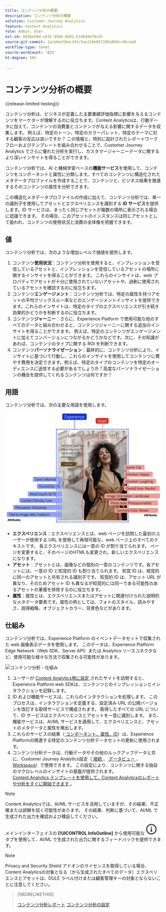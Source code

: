 ```yaml
---
title: コンテンツ分析の概要
description: コンテンツ分析の概要
solution: Customer Journey Analytics
feature: Content Analytics
role: Admin, User
exl-id: 0d3be50d-c635-459b-8b01-61d6d4ef0cdf
source-git-commit: 1acb6ee56ec3d1c5ae21bb857205a0b9cc66cea0
workflow-type: tm+mt
source-wordcount: '821'
ht-degree: 50%

---
```


# コンテンツ分析の概要

{{release-limited-testing}}

コンテンツ分析は、ビジネスが定義した主要業績評価指標に影響を与えるコンテンツをマーケターが理解するのに役立ちます。Content Analyticsは、行動データに加えて、コンテンツの消費量とコンテンツが与える影響に関するデータを収集します。 例えば、特定のトーン、特定のカラーパレット、特定のテーマに対する顧客の反応は良いですか？ この情報と、特別に設計されたレポートワークフローおよびテンプレートを組み合わせることで、Customer Journey Analytics でさらに優れた分析を実行し、カスタマージャーニーデータに関するより深いインサイトを得ることができます。

コンテンツ分析では、AI と機械学習ベースの&#x200B;**機能サービス**&#x200B;を使用して、コンテンツをコンポーネントと属性に分類します。すべてのコンテンツに構造化されたメタデータプロファイルを作成することで、コンテンツと、ビジネス結果を推進するそのコンテンツの属性を分析できます。

この構造化メタデータプロファイルの作成に加えて、コンテンツ分析では、単一の識別子を使用してアセットとエクスペリエンスを識別する **ID サービス**&#x200B;を提供します。ID サービスは、まったく同じアセットが複数の場所に表示される場合に認識できます。 その場合、このアセットのインスタンスは同じアセットとして扱われ、コンテンツの使用状況と消費の全体像を把握できます。

## 値

コンテンツ分析では、次のような増加レベルで価値を提供します。

1. コンテンツ&#x200B;**使用状況**：コンテンツ分析を使用すると、インプレッションを受信しているアセットと、インプレッションを受信しているアセットの場所に関するインサイトを得ることができます。 これらのインサイトは、web プロパティでアセットが十分に使用されていないアセットや、過剰に使用されているアセットを確認するのに役立ちます。
1. コンテンツ&#x200B;**エンゲージメント**：コンテンツ分析では、特定の属性を持つアセットの平均クリックスルー率などのエンゲージメントインサイトを提供できます。これらのインサイトは、特定のタイプのエクスペリエンスが引き続き効果的かどうかを判断するのに役立ちます。
1. コンテンツ&#x200B;**ジャーニー**：さらに、Experience Platform で使用可能な他のすべてのデータと組み合わせると、コンテンツジャーニーに関する追加のインサイトを得ることができます。 例えば、特定のコンテンツがエンゲージメントに加えてコンバージョンにつながるかどうかなどです。次に、その知識があれば、コンテンツのタイプに関する ROI を判断できます。
1. コンテンツ&#x200B;**パーソナライゼーション**：最終的に、コンテンツ分析により、インサイトに基づいて行動し、これらのインサイトを使用してコンテンツに費やす費用を決定できます。例えば、特定のタイプのコンテンツを特定のオーディエンスに送信する必要があるでしょうか？高度なパーソナライゼーションの機会を提供してくれるコンテンツは何ですか？

## 用語

コンテンツ分析では、次の主要な用語を使用します。

![アセットとエクスペリエンス](/help/content-analytics/assets/content-analytics-experience-asset.png)

* **エクスペリエンス**：エクスペリエンスとは、web ページを訪問した最初のユーザーが使用する URL を使用して再現可能な、web ページ上のすべてのテキストです。 各エクスペリエンスには一意の ID が割り当てられます。 ページを変更すると、そのページのHTMLも変更され、新しいエクスペリエンスになります。
* **アセット**：アセットとは、画像などの個別の一意のコンテンツです。各アセットには、一意の ID と知覚的 ID も割り当てられます。 知覚 ID は、視覚的に同一のアセットと共有される識別子です。 知覚的 ID は、アセット URL が異なり、そのためアセット ID も異なるが知覚的には同一である可能性のあるアセットの重複を排除するのに役立ちます。
* **属性**：属性とは、エクスペリエンスまたはアセットに関連付けられた説明的なメタデータ要素です。属性の例としては、フォトのスタイル、読みやすさ、説得戦略、オブジェクトカラー、背景色などがあります。

## 仕組み

コンテンツ分析では、Experience Platform のイベントデータセットで収集された web 画像表示データを使用します。 このデータは、Experience Platform Edge Network（Web SDK、Server API）または Analytics ソースコネクタなど、使用可能な様々な方法で収集される可能性があります。

![コンテンツ分析 - 仕組み](assets/aca-overview.gif)


1. ユーザーが [Content Analytics用に設定 ](config/configuration.md) されたサイトを訪問すると、Experience Platform web SDKは、コンテンツとのインプレッションとインタラクションを記録します。
1. ID および機能サービスは、これらのインタラクションを処理します。 このプロセスは、インタラクションを定義する、設定済み URL の公開バージョンを改訂する取得サービスで構成されます。 取得したすべての URL について、ID サービスはエクスペリエンスとアセットを一意に識別します。 また、機能サービスは、AI/ML サービスを適用して、エクスペリエンスと、アセットのメタデータと属性を検出します。
1. これらのサービスの結果（[ コンポーネント、属性、ID](/help/content-analytics/report/components.md)）は、Experience Platformの関連する特定のコンテンツ分析データセットの更新に使用されます。
1. コンテンツ分析データは、行動データやその他のルックアップデータと共に、Customer Journey Analytics設定（[ 接続 ](/help/connections/overview.md)、[ データビュー ](/help/data-views/data-views.md)、[Workspace](/help/analysis-workspace/home.md)）で使用できます。 この設定により、コンテンツに関する独自のマクロレベルのインサイトの基盤が提供されます。 <br/>[Content Analytics テンプレートを使用して、Content Analyticsのレポートや分析をすぐに開始できます ](/help/content-analytics/report/report.md#template)。

>[!NOTE]
>
>Content Analyticsでは、AI/ML サービスを活用していますが、その結果、不正確または誤解を招く可能性があります。 その結果、判断に基づいて、AI/ML で生成された出力を確認および検証してください。
>
>メインインターフェイスの **[!UICONTROL InfoOutline]** から使用可能な ![Feedback](/help/assets/icons/InfoOutline.svg) タブを使用して、AI/ML で生成された出力に関するフィードバックを提供できます。
>

>[!NOTE]
>
>Privacy and Security Shield アドオンのライセンスを取得している場合、Content Analyticsの対象となる（から生成されたすべてのデータ）エクスペリエンスとアセットは、DULE ラベル付けまたは顧客管理キーの対象とならないことに注意してください。
>


>[!MORELIKETHIS]
>
>[コンテンツ分析レポート](report/report.md)
>[コンテンツ分析の設定](config/configuration.md)
>

